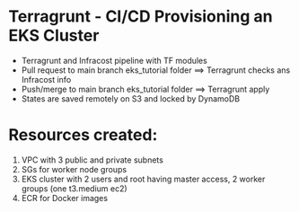 # Terragrunt - CI/CD Provisioning an EKS Cluster
- Terragrunt and Infracost pipeline with TF modules
- Pull request to main branch eks_tutorial folder ==> Terragrunt checks ans Infracost info
- Push/merge to main branch eks_tutorial folder ==> Terragrunt apply
- States are saved remotely on S3 and locked by DynamoDB
# Resources created:
1. VPC with 3 public and private subnets
2. SGs for worker node groups
3. EKS cluster with 2 users and root having master access, 2 worker groups (one t3.medium ec2)
4. ECR for Docker images